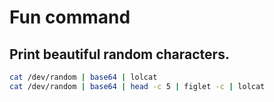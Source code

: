 # Fun command

## Print beautiful random characters.

```zsh
cat /dev/random | base64 | lolcat
cat /dev/random | base64 | head -c 5 | figlet -c | lolcat
```
